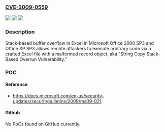 ### [CVE-2009-0559](https://cve.mitre.org/cgi-bin/cvename.cgi?name=CVE-2009-0559)
![](https://img.shields.io/static/v1?label=Product&message=n%2Fa&color=blue)
![](https://img.shields.io/static/v1?label=Version&message=n%2Fa&color=blue)
![](https://img.shields.io/static/v1?label=Vulnerability&message=n%2Fa&color=brighgreen)

### Description

Stack-based buffer overflow in Excel in Microsoft Office 2000 SP3 and Office XP SP3 allows remote attackers to execute arbitrary code via a crafted Excel file with a malformed record object, aka "String Copy Stack-Based Overrun Vulnerability."

### POC

#### Reference
- https://docs.microsoft.com/en-us/security-updates/securitybulletins/2009/ms09-021

#### Github
No PoCs found on GitHub currently.

